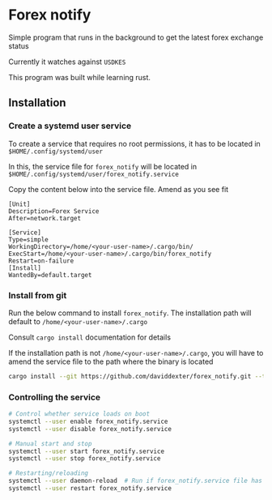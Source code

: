 # Forex notify

Simple program that runs in the background to get the latest forex exchange status

Currently it watches against `USDKES`

This program was built while learning rust.

## Installation

### Create a systemd user service

To create a service that requires no root permissions, it has to be located in `$HOME/.config/systemd/user`

In this, the service file for `forex_notify` will be located in `$HOME/.config/systemd/user/forex_notify.service`

Copy the content below into the service file. Amend as you see fit

```
[Unit]
Description=Forex Service
After=network.target

[Service]
Type=simple
WorkingDirectory=/home/<your-user-name>/.cargo/bin/
ExecStart=/home/<your-user-name>/.cargo/bin/forex_notify
Restart=on-failure
[Install]
WantedBy=default.target
```

### Install from git

Run the below command to install `forex_notify`. The installation path will default to `/home/<your-user-name>/.cargo`

Consult `cargo install` documentation for details

If the installation path is not `/home/<your-user-name>/.cargo`, you will have to amend the service file to the path where the binary is located

```sh
cargo install --git https://github.com/daviddexter/forex_notify.git --tag v0.0.1 forex_notify
```

### Controlling the service

```sh
# Control whether service loads on boot
systemctl --user enable forex_notify.service
systemctl --user disable forex_notify.service

# Manual start and stop
systemctl --user start forex_notify.service
systemctl --user stop forex_notify.service

# Restarting/reloading
systemctl --user daemon-reload  # Run if forex_notify.service file has changed
systemctl --user restart forex_notify.service

```
